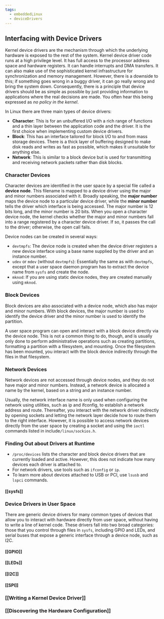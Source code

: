 ```yaml
---
tags:
  - embeddedLinux
  - deviceDrivers
---
```

## Interfacing with Device Drivers
Kernel device drivers are the mechanism through which the underlying hardware is exposed to the rest of the system. Kernel device driver code runs at a high privilege level. It has full access to the processor address space and hardware registers. It can handle interrupts and DMA transfers. It can also make use of the sophisticated kernel infrastructure for synchronization and memory management. However, there is a downside to this; if something goes wrong in a buggy driver, it can go really wrong and bring the system down. Consequently, there is a principle that device drivers should be as simple as possible by just providing information to applications where the real decisions are made. You often hear this being expressed as *no policy in the kernel*.

In Linux there are three main types of device drivers:
- **Character**: This is for an unbuffered I/O with a rich range of functions and a thin layer between the application code and the driver. It is the first choice when implementing custom device drivers.
- **Block**: This has an interface tailored for block I/O to and from mass storage devices. There is a thick layer of buffering designed to make disk reads and writes as fast as possible, which makes it unsuitable for anything else.
- **Network**: This is similar to a block device but is used for transmitting and receiving network packets rather than disk blocks.
### Character Devices
Character devices are identified in the user space by a special file called a **device node**. This filename is mapped to a device driver using the major and minor numbers associated with it. Broadly speaking, the **major number** maps the device node to a particular device driver, while the **minor number** tells the driver which interface is being accessed. The major number is 12 bits long, and the minor number is 20 bits. When you open a character device node, the kernel checks whether the major and minor numbers fall into a range registered by a character device driver. If so, it passes the call to the driver; otherwise, the open call fails.

Device nodes can be created in several ways: 
- `devtmpfs`: The device node is created when the device driver registers a new device interface using a base name supplied by the driver and an instance number. 
- `udev` or `mdev` (without `devtmpfs`): Essentially the same as with `devtmpfs`, except that a user space daemon program has to extract the device name from `sysfs` and create the node. 
- `mknod`: If you are using static device nodes, they are created manually using `mknod`.
### Block Devices
Block devices are also associated with a device node, which also has major and minor numbers. With block devices, the major number is used to identify the device driver and the minor number is used to identify the partition.

A user space program can open and interact with a block device directly via the device node. This is not a common thing to do, though, and is usually only done to perform administrative operations such as creating partitions, formatting a partition with a filesystem, and mounting. Once the filesystem has been mounted, you interact with the block device indirectly through the files in that filesystem.
### Network Devices
Network devices are not accessed through device nodes, and they do not have major and minor numbers. Instead, a network device is allocated a name by the kernel, based on a string and an instance number.

Usually, the network interface name is only used when configuring the network using utilities, such as ip and ifconfig, to establish a network address and route. Thereafter, you interact with the network driver indirectly by opening sockets and letting the network layer decide how to route them to the right interface. However, it is possible to access network devices directly from the user space by creating a socket and using the `ioctl` commands listed in include`/linux/sockios.h`.
### Finding Out about Drivers at Runtime
- `/proc/devices` lists the character and block device drivers that are currently loaded and active. However, this does not indicate how many devices each driver is attached to.
- For network drivers, use tools such as `ifconfig` or `ip`.
- To learn more about devices attached to USB or PCI, use `lsusb` and `lspci` commands.
#### [[sysfs]]
### Device Drivers in User Space
There are generic device drivers for many common types of devices that allow you to interact with hardware directly from user space, without having to write a line of kernel code. These drivers fall into two broad categories: those that you control through files in `sysfs`, including GPIO and LEDs, and serial buses that expose a generic interface through a device node, such as I2C.
#### [[GPIO]]
#### [[LEDs]]
#### [[I2C]]
#### [[SPI]]
### [[Writing a Kernel Device Driver]]
### [[Discovering the Hardware Configuration]]
